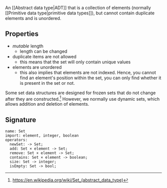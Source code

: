 An [[Abstract data type|ADT]] that is a collection of elements (normally [[Primitive data type|primitive data types]]), but cannot contain duplicate elements and is unordered.
## Properties
- *mutable* length
	- length can be changed
- duplicate items are not allowed
	- this means that the set will only contain unique values
- elements are unordered
	- this also implies that elements are not indexed. Hence, you cannot find an element's position within the set, you can only find whether it is present in the set or not.

Some set data structures are designed for frozen sets that do not change after they are constructed.[^1] However, we normally use dynamic sets, which allows addition and deletion of elements.
## Signature
```
name: Set
import: element, integer, boolean
operators:
  newSet: -> Set;
  add: Set × element -> Set;
  remove: Set × element -> Set;
  contains: Set × element -> boolean;
  size: Set -> integer;
  isEmpty: Set -> bool;
```

[^1]: https://en.wikipedia.org/wiki/Set_(abstract_data_type)
